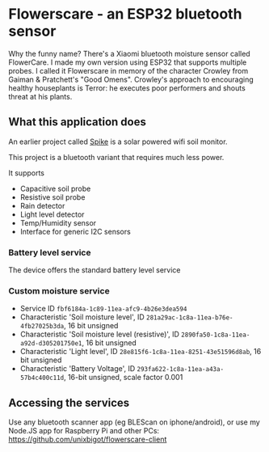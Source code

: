 # Flowerscare - an ESP32 bluetooth sensor

Why the funny name?   There's a Xiaomi bluetooth moisture sensor
called FlowerCare.  I made my own version using ESP32 that supports
multiple probes.  I called it Flowerscare in memory of the character
Crowley from Gaiman & Pratchett's "Good Omens".   Crowley's approach
to encouraging healthy houseplants is Terror: he executes poor
performers and shouts threat at his plants.

## What this application does

An earlier project called
[Spike](https://github.com/accelerando-consulting/spike) is a solar
powered wifi soil monitor.

This project is a bluetooth variant that requires much less power. 

It supports

* Capacitive soil probe
* Resistive soil probe
* Rain detector
* Light level detector
* Temp/Humidity sensor
* Interface for generic I2C sensors

### Battery level service

The device offers the standard battery level service

### Custom moisture service

* Service ID `fbf6184a-1c89-11ea-afc9-4b26e3dea594`
* Characteristic 'Soil moisture level', ID `281a29ac-1c8a-11ea-b76e-4fb27025b3da`, 16 bit unsigned
* Characteristic 'Soil moisture level (resistive)', ID
  `2890fa50-1c8a-11ea-a92d-d305201750e1`, 16 bit unsigned
* Characteristic 'Light level', ID
  `28e815f6-1c8a-11ea-8251-43e51596d8ab`, 16 bit unsigned
* Characteristic 'Battery Voltage', ID
  `293fa622-1c8a-11ea-a43a-57b4c400c11d`, 16-bit unsigned, scale factor 0.001


## Accessing the services

Use any  bluetooth scanner app (eg BLEScan on iphone/android), or use my Node.JS app for
Raspberry Pi and other PCs: https://github.com/unixbigot/flowerscare-client
